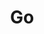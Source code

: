 ---
title: "Go"
description: "This is golang category"
slug: "go"
image: "go.jpg"
style:
background: "#2a9d8f"
color: "#fff"
---